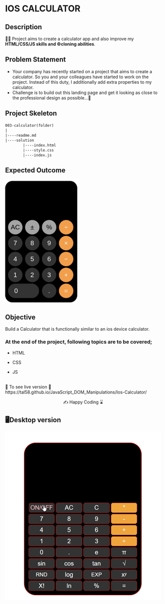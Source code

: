 # IOS CALCULATOR

## Description
👨‍💻 Project aims to create a calculator app and also  improve my <b>HTML/CSS/JS skills and ©️cloning abilities</b>.

## Problem Statement

- Your company has recently started on a project that aims to create a calculator. So you and your colleagues have started to work on the project. Instead of this duty, I additionally add extra properties to my calculator.
- Challenge is to build out this landing page and get it looking as close to the professional design as possible...🎯 

## Project Skeleton 

```
003-calculator(folder)
|
|----readme.md                 
|----solution
        |----index.html  
        |----style.css   
        |----index.js
```

## Expected Outcome

<img src="./003.gif" alt="superset" width="auto" height="400px">

## Objective

Build a Calculator that is functionally similar to an ios device calculator.

### At the end of the project, following topics are to be covered;

- HTML 

- CSS

- JS
<br>
🔗 To see live version 🎯https://tal58.github.io/JavaScript_DOM_Manipulations/Ios-Calculator/

<p align="center"> ✍ Happy Coding ⌛ <p>



##  🖥️Desktop version

<img src="./desktop.gif" align="left" alt="desktop_version">

